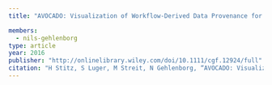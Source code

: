 ```yaml
---
title: "AVOCADO: Visualization of Workflow-Derived Data Provenance for Reproducible Biomedical Research"

members:
  - nils-gehlenborg
type: article
year: 2016
publisher: "http://onlinelibrary.wiley.com/doi/10.1111/cgf.12924/full"
citation: "H Stitz, S Luger, M Streit, N Gehlenborg, “AVOCADO: Visualization of Workflow-Derived Data Provenance for Reproducible Biomedical Research”, *Computer Graphics Forum* **35**:481-490 (2016)"
---
```

